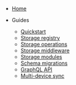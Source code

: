 - [Home](/)
- Guides

  - [Quickstart](/guides/quickstart/)
  - [Storage registry](/guides/storage-registry/)
  - [Storage operations](/guides/storage-operations/)
  - [Storage middleware](/guides/storage-middleware/)
  - [Storage modules](/guides/storage-modules/)
  - [Schema migrations](/guides/schema-migrations/)
  - [GraphQL API](/guides/graphql-api/)
  - [Multi-device sync](/guides/multi-device-sync/)

<!--
- [Best practices](/best-practices/)
- [Advanced usage](/advanced-usage/)
- [Use cases](/use-cases/)
- [Case studies](/case-studies/)
- [Resources](/resources/)
-->
